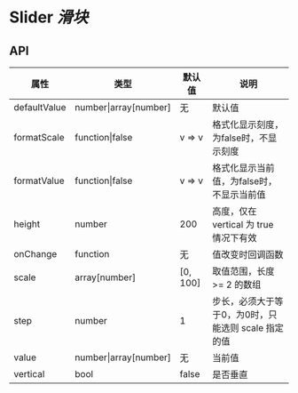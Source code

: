 # Slider *滑块*

<example />

## API

| 属性 | 类型 | 默认值 | 说明 |
| --- | --- | --- | --- |
| defaultValue | number\|array[number] | 无 | 默认值 |
| formatScale | function\|false | v => v | 格式化显示刻度，为false时，不显示刻度 |
| formatValue | function\|false | v => v | 格式化显示当前值，为false时，不显示当前值 |
| height | number | 200 | 高度，仅在 vertical 为 true 情况下有效 |
| onChange | function | 无 | 值改变时回调函数 |
| scale | array[number] | [0, 100] | 取值范围，长度 >= 2 的数组 |
| step | number | 1 | 步长，必须大于等于0，为0时，只能选则 scale 指定的值 |
| value | number\|array[number] | 无 | 当前值 |
| vertical | bool | false | 是否垂直 |
